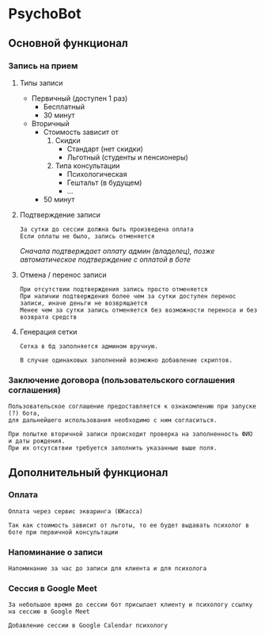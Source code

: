# PsychoBot

## Основной функционал

### Запись на прием

1. Типы записи

   - Первичный (доступен 1 раз)
     - Бесплатный
     - 30 минут
   - Вторичный
     - Стоимость зависит от
       1. Скидки
          - Стандарт (нет скидки)
          - Льготный (студенты и пенсионеры)
       2. Типа консультации
          - Психологическая
          - Гештальт (в будущем)
          - ...
     - 50 минут

2. Подтверждение записи
  
    ```text
    За сутки до сессии должна быть произведена оплата
    Если оплаты не было, запись отменяется
    ```
    *Сначала подтверждает оплату админ (владелец),
    позже автоматическое подтверждение с оплатой в боте*

3. Отмена / перенос записи

    ```text
    При отсутствии подтверждения запись просто отменяется
    При наличии подтверждения более чем за сутки доступен перенос записи, иначе деньги не возврящается
    Менее чем за сутки запись отменяется без возможности переноса и без возврата средств
    ```
   
4. Генерация сетки

    ```text
    Сетка в бд заполняется админом вручную.
   
    В случае одинаковых заполнений возможно добавление скриптов.
    ```

### Заключение договора (пользовательского соглашения соглашения)

```text
Пользовательское соглашение предоставляется к ознакомлению при запуске (?) бота, 
для дальнейшего использования необходимо с ним согласиться.

При попытке вторичной записи происходит проверка на заполненность ФИО и даты рождения.
При их отсутсвтвии требуется заполнить указанные выше поля.
```

## Дополнительный функционал

### Оплата

```text
Оплата через сервис экваринга (ЮКасса)

Так как стоимость зависит от льготы, то ее будет выдавать психолог в боте при первичной консультации
```

### Напоминание о записи

```text
Напоминание за час до записи для клиента и для психолога
```

### Сессия в Google Meet

```text
За небольшое время до сессии бот присылает клиенту и психологу ссылку на сессию в Google Meet

Добавление сессии в Google Calendar психологу 
```

